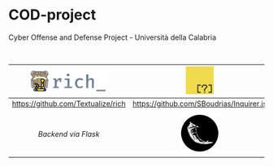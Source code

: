 # COD-project
Cyber Offense and Defense Project - Università della Calabria

<br>

<img src="https://github.com/giadagabriele/COD-project/blob/main/README/rich.png" height="50px"/>  | <img src="https://github.com/giadagabriele/COD-project/blob/main/README/inquirer.png" height="55px"/> | <img src="https://github.com/giadagabriele/COD-project/blob/main/README/typer.png" height="40px"/> |
:---: | :---: | :---:
https://github.com/Textualize/rich | https://github.com/SBoudrias/Inquirer.js | https://github.com/tiangolo/typer
| | |
*Backend via Flask* | <img src="https://github.com/giadagabriele/COD-project/blob/main/README/flask.png"  height="80px"/> | https://github.com/pallets/flask |
